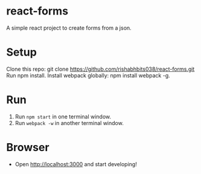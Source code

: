 # react-forms
A simple react project to create forms from a json.

# Setup

Clone this repo: git clone https://github.com/rishabhbits038/react-forms.git
Run npm install.
Install webpack globally: npm install webpack -g.

# Run

1. Run `npm start` in one terminal window.
2. Run `webpack -w` in another terminal window.

# Browser

- Open [http://localhost:3000](http://localhost:3000) and start developing!
